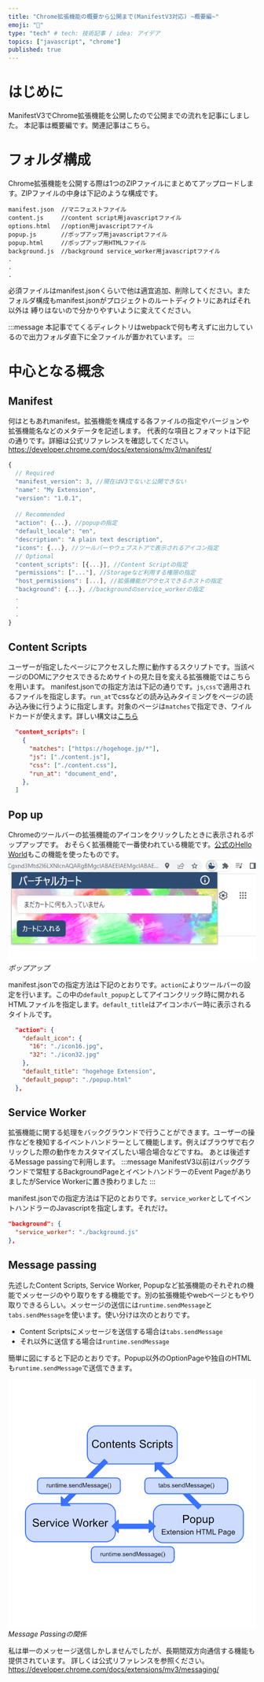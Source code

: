 ```yaml
---
title: "Chrome拡張機能の概要から公開まで(ManifestV3対応) ~概要編~"
emoji: "📌"
type: "tech" # tech: 技術記事 / idea: アイデア
topics: ["javascript", "chrome"]
published: true
---
```


# はじめに
ManifestV3でChrome拡張機能を公開したので公開までの流れを記事にしました。
本記事は概要編です。関連記事はこちら。



# フォルダ構成
Chrome拡張機能を公開する際は1つのZIPファイルにまとめてアップロードします。ZIPファイルの中身は下記のような構成です。
```
manifest.json  //マニフェストファイル
content.js     //content script用javascriptファイル
options.html   //option用javascriptファイル
popup.js       //ポップアップ用javascriptファイル 
popup.html     //ポップアップ用HTMLファイル
background.js  //background service_worker用javascriptファイル
.
.
.
```
必須ファイルはmanifest.jsonくらいで他は適宜追加、削除してください。またフォルダ構成もmanifest.jsonがプロジェクトのルートディクトリにあればそれ以外は 縛りはないので分かりやすいように変えてください。

:::message
本記事でてくるディレクトリはwebpackで何も考えずに出力しているので出力フォルダ直下に全ファイルが置かれています。
:::

# 中心となる概念

## Manifest
何はともあれmanifest。拡張機能を構成する各ファイルの指定やバージョンや拡張機能名などのメタデータを記述します。
代表的な項目とフォマットは下記の通りです。詳細は公式リファレンスを確認してください。
https://developer.chrome.com/docs/extensions/mv3/manifest/
```json:manifest.js
{
  // Required
  "manifest_version": 3, //現在はV3でないと公開できない
  "name": "My Extension",
  "version": "1.0.1",

  // Recommended
  "action": {...}, //popupの指定
  "default_locale": "en",
  "description": "A plain text description",
  "icons": {...}, //ツールバーやウェブストアで表示されるアイコン指定
  // Optional
  "content_scripts": [{...}], //Content Scriptの指定
  "permissions": ["..."], //Storageなど利用する権限の指定
  "host_permissions": [...], //拡張機能がアクセスできるホストの指定
  "background": {...}, //backgroundのservice_workerの指定
  .
  .
  .
}
```
## Content Scripts
ユーザーが指定したページにアクセスした際に動作するスクリプトです。当該ページのDOMにアクセスできるためサイトの見た目を変える拡張機能ではこちらを用います。
manifest.jsonでの指定方法は下記の通りです。`js`,`css`で適用されるファイルを指定します。`run_at`でcssなどの読み込みタイミングをページの読み込み後に行うように指定します。対象のページは`matches`で指定でき、ワイルドカードが使えます。詳しい構文は[こちら](https://developer.chrome.com/docs/extensions/mv3/match_patterns/)
```json
  "content_scripts": [
    {
      "matches": ["https://hogehoge.jp/*"],
      "js": ["./content.js"],
      "css": ["./content.css"],
      "run_at": "document_end",
    },
  ]
```

## Pop up
Chromeのツールバーの拡張機能のアイコンをクリックしたときに表示されるポップアップです。
おそらく拡張機能で一番使われている機能です。[公式のHello World](https://developer.chrome.com/docs/extensions/mv3/getstarted/development-basics/)もこの機能を使ったものです。
![](/images/c4b5b363cab8f0/c4b5b363cab8f0_popup.png)
*ポップアップ*

manifest.jsonでの指定方法は下記のとおりです。`action`によりツールバーの設定を行います。この中の`default_popup`としてアイコンクリック時に開かれるHTMLファイルを指定します。`default_title`はアイコンホバー時に表示されるタイトルです。
```json
  "action": {
    "default_icon": {
      "16": "./icon16.jpg",
      "32": "./icon32.jpg"
    },
    "default_title": "hogehoge Extension",
    "default_popup": "./popup.html"
  },
```

## Service Worker
拡張機能に関する処理をバックグラウンドで行うことができます。ユーザーの操作などを検知するイベントハンドラーとして機能します。例えばブラウザで右クリックした際の動作をカスタマイズしたい場合場合などですね。
あとは後述するMessage passingで利用します。
:::message
ManifestV3以前はバックグラウンドで常駐するBackgroundPageとイベントハンドラーのEvent PageがありましたがService Workerに置き換わりました
:::

manifest.jsonでの指定方法は下記のとおりです。`service_worker`としてイベントハンドラーのJavascriptを指定します。それだけ。
```json
"background": {
  "service_worker": "./background.js"
},
```

## Message passing
先述したContent Scripts, Service Worker, Popupなど拡張機能のそれぞれの機能でメッセージのやり取りをする機能です。別の拡張機能やwebページともやり取りできるらしい。メッセージの送信には`runtime.sendMessage`と`tabs.sendMessage`を使います。使い分けは次のとおりです。

- Content Scriptsにメッセージを送信する場合は`tabs.sendMessage`
- それ以外に送信する場合は`runtime.sendMessage`

簡単に図にすると下記のとおりです。Popup以外のOptionPageや独自のHTMLも`runtime.sendMessage`で送信できます。

![](/images/c4b5b363cab8f0/c4b5b363cab8f0_messagePassing.jpg)
*Message Passingの関係*

私は単一のメッセージ送信しかしませんでしたが、長期間双方向通信する機能も提供されています。
詳しくは公式リファレンスを参照ください。
https://developer.chrome.com/docs/extensions/mv3/messaging/